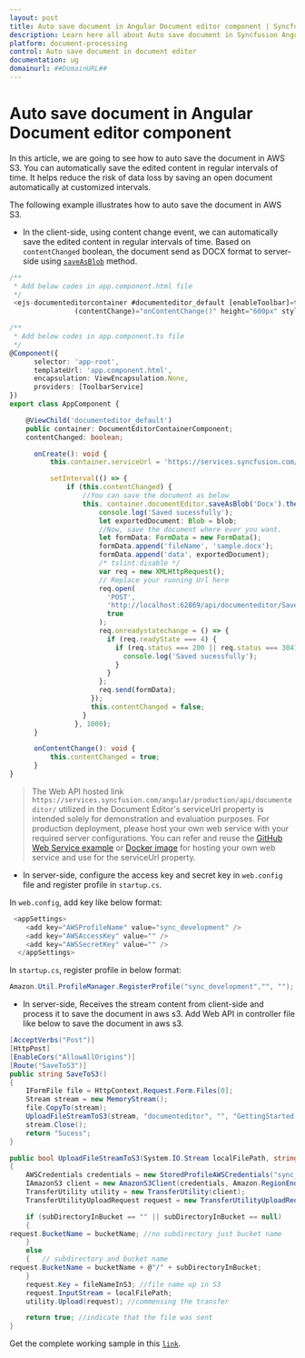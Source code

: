 ```yaml
---
layout: post
title: Auto save document in Angular Document editor component | Syncfusion
description: Learn here all about Auto save document in Syncfusion Angular Document editor component of Syncfusion Essential JS 2 and more.
platform: document-processing
control: Auto save document in document editor 
documentation: ug
domainurl: ##DomainURL##
---
```


# Auto save document in Angular Document editor component

In this article, we are going to see how to auto save the document in AWS S3. You can automatically save the edited content in regular intervals of time. It helps reduce the risk of data loss by saving an open document automatically at customized intervals.

The following example illustrates how to auto save the document in AWS S3.

* In the client-side, using content change event, we can automatically save the edited content in regular intervals of time. Based on `contentChanged` boolean, the document send as DOCX format to server-side using [`saveAsBlob`](https://ej2.syncfusion.com/angular/documentation/api/document-editor#saveasblob) method.

```typescript
/**
 * Add below codes in app.component.html file
 */
 <ejs-documenteditorcontainer #documenteditor_default [enableToolbar]=true (created)="onCreate()"
                (contentChange)="onContentChange()" height="600px" style="display:block;"></ejs-documenteditorcontainer>

/**
 * Add below codes in app.component.ts file
 */
@Component({
      selector: 'app-root',
      templateUrl: 'app.component.html',
      encapsulation: ViewEncapsulation.None,
      providers: [ToolbarService]
})
export class AppComponent {

    @ViewChild('documenteditor_default')
    public container: DocumentEditorContainerComponent;
    contentChanged: boolean;

      onCreate(): void {
          this.container.serviceUrl = 'https://services.syncfusion.com/angular/production/api/documenteditor/';

          setInterval(() => {
              if (this.contentChanged) {
                  //You can save the document as below
                  this. container.documentEditor.saveAsBlob('Docx').then((blob: Blob) => {
                      console.log('Saved sucessfully');
                      let exportedDocument: Blob = blob;
                      //Now, save the document where ever you want.
                      let formData: FormData = new FormData();
                      formData.append('fileName', 'sample.docx');
                      formData.append('data', exportedDocument);
                      /* tslint:disable */
                      var req = new XMLHttpRequest();
                      // Replace your running Url here
                      req.open(
                        'POST',
                        'http://localhost:62869/api/documenteditor/SaveToS3',
                        true
                      );
                      req.onreadystatechange = () => {
                        if (req.readyState === 4) {
                          if (req.status === 200 || req.status === 304) {
                            console.log('Saved sucessfully');
                          }
                        }
                      };
                      req.send(formData);
                    });
                    this.contentChanged = false;
                  }
                }, 1000);
      }

      onContentChange(): void {
          this.contentChanged = true;
      }
}
```

> The Web API hosted link `https://services.syncfusion.com/angular/production/api/documenteditor/` utilized in the Document Editor's serviceUrl property is intended solely for demonstration and evaluation purposes. For production deployment, please host your own web service with your required server configurations. You can refer and reuse the [GitHub Web Service example](https://github.com/SyncfusionExamples/EJ2-DocumentEditor-WebServices) or [Docker image](https://hub.docker.com/r/syncfusion/word-processor-server) for hosting your own web service and use for the serviceUrl property.

* In server-side, configure the access key and secret key in `web.config` file and register profile in `startup.cs`.

In `web.config`, add key like below format:

```c#
 <appSettings>
    <add key="AWSProfileName" value="sync_development" />
    <add key="AWSAccessKey" value="" />
    <add key="AWSSecretKey" value="" />
  </appSettings>
```

In `startup.cs`, register profile in below format:

```c#
Amazon.Util.ProfileManager.RegisterProfile("sync_development","", "");
```

* In server-side, Receives the stream content from client-side and process it to save the document in aws s3. Add Web API in controller file like below to save the document in aws s3.

```c#
[AcceptVerbs("Post")]
[HttpPost]
[EnableCors("AllowAllOrigins")]
[Route("SaveToS3")]
public string SaveToS3()
{
    IFormFile file = HttpContext.Request.Form.Files[0];
    Stream stream = new MemoryStream();
    file.CopyTo(stream);
    UploadFileStreamToS3(stream, "documenteditor", "", "GettingStarted.docx");
    stream.Close();
    return "Sucess";
}

public bool UploadFileStreamToS3(System.IO.Stream localFilePath, string bucketName, string subDirectoryInBucket, string fileNameInS3)
{
    AWSCredentials credentials = new StoredProfileAWSCredentials("sync_development");
    IAmazonS3 client = new AmazonS3Client(credentials, Amazon.RegionEndpoint.USEast1);
    TransferUtility utility = new TransferUtility(client);
    TransferUtilityUploadRequest request = new TransferUtilityUploadRequest();

    if (subDirectoryInBucket == "" || subDirectoryInBucket == null)
    {
request.BucketName = bucketName; //no subdirectory just bucket name  
    }
    else
    {   // subdirectory and bucket name  
request.BucketName = bucketName + @"/" + subDirectoryInBucket;
    }
    request.Key = fileNameInS3; //file name up in S3  
    request.InputStream = localFilePath;
    utility.Upload(request); //commensing the transfer  

    return true; //indicate that the file was sent  
}
```

Get the complete working sample in this [`link`](https://github.com/SyncfusionExamples/Auto-Save-documents-in-Word-Processor).
